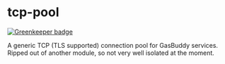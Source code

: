 tcp-pool
========

[![Greenkeeper badge](https://badges.greenkeeper.io/gas-buddy/tcp-pool.svg)](https://greenkeeper.io/)

A generic TCP (TLS supported) connection pool for GasBuddy services. Ripped out of
another module, so not very well isolated at the moment.